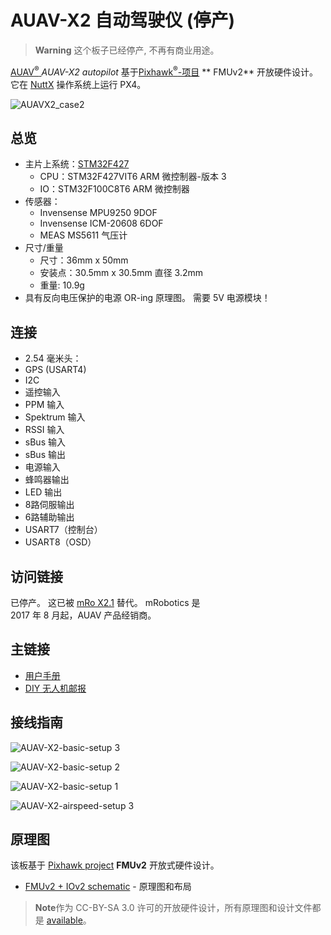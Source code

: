 # AUAV-X2 自动驾驶仪 (停产)

> **Warning** 这个板子已经停产, 不再有商业用途。

[AUAV<sup>&reg;</sup> ](http://www.auav.com/) *AUAV-X2 autopilot* 基于[Pixhawk<sup>&reg;</sup>-项目](https://pixhawk.org/) ** FMUv2** 开放硬件设计。 它在 [NuttX](http://nuttx.org) 操作系统上运行 PX4。

![AUAVX2_case2](../../images/auavx2_case2.jpg)

## 总览

* 主片上系统：[STM32F427](http://www.st.com/web/en/catalog/mmc/FM141/SC1169/SS1577/LN1789) 
  * CPU：STM32F427VIT6 ARM 微控制器-版本 3
  * IO：STM32F100C8T6 ARM 微控制器
* 传感器： 
  * Invensense MPU9250 9DOF
  * Invensense ICM-20608 6DOF
  * MEAS MS5611 气压计
* 尺寸/重量 
  * 尺寸：36mm x 50mm
  * 安装点：30.5mm x 30.5mm 直径 3.2mm
  * 重量: 10.9g
* 具有反向电压保护的电源 OR-ing 原理图。 需要 5V 电源模块！

## 连接

* 2.54 毫米头：
* GPS (USART4)
* I2C
* 遥控输入
* PPM 输入
* Spektrum 输入
* RSSI 输入
* sBus 输入 
* sBus 输出
* 电源输入
* 蜂鸣器输出
* LED 输出
* 8路伺服输出
* 6路辅助输出
* USART7（控制台）
* USART8（OSD）

## 访问链接

已停产。 这已被 [mRo X2.1](mro_x2.1.md) 替代。 mRobotics 是  
2017 年 8 月起，AUAV 产品经销商。

## 主链接

* [用户手册](http://arsovtech.com/wp-content/uploads/2015/08/AUAV-X2-user-manual-EN.pdf)
* [DIY 无人机邮报](http://diydrones.com/profiles/blogs/introducing-the-auav-x2-1-flight-controller)

## 接线指南

![AUAV-X2-basic-setup 3](../../images/auav_x2_basic_setup_3.png)

![AUAV-X2-basic-setup 2](../../images/auav_x2_basic_setup_2.jpg)

![AUAV-X2-basic-setup 1](../../images/auav_x2_basic_setup_1.png)

![AUAV-X2-airspeed-setup 3](../../images/auav_x2_airspeed_setup_3.png)

## 原理图

该板基于 [Pixhawk project](https://pixhawk.org/) **FMUv2** 开放式硬件设计。

* [FMUv2 + IOv2 schematic](https://raw.githubusercontent.com/PX4/Hardware/master/FMUv2/PX4FMUv2.4.5.pdf) - 原理图和布局

> **Note**作为 CC-BY-SA 3.0 许可的开放硬件设计，所有原理图和设计文件都是 [available](https://github.com/PX4/Hardware)。